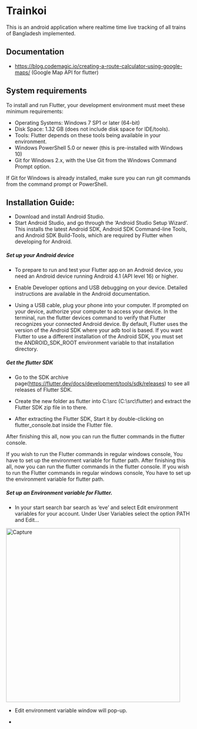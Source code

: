 # Trainkoi

This is an android application where realtime time live tracking of all trains of Bangladesh implemented. 



## Documentation

- https://blog.codemagic.io/creating-a-route-calculator-using-google-maps/  (Google Map API for flutter)


## System requirements

To install and run Flutter, your development environment must meet these minimum requirements:

- Operating Systems: Windows 7 SP1 or later (64-bit)
- Disk Space: 1.32 GB (does not include disk space for IDE/tools).
- Tools: Flutter depends on these tools being available in your environment.
- Windows PowerShell 5.0 or newer (this is pre-installed with Windows 10)
- Git for Windows 2.x, with the Use Git from the Windows Command Prompt option.

If Git for Windows is already installed, make sure you can run git commands from the command prompt or PowerShell.




## Installation Guide:


- Download and install Android Studio.
- Start Android Studio, and go through the ‘Android Studio Setup Wizard’. This installs the latest Android SDK, Android SDK Command-line Tools, and Android SDK Build-Tools, which are required by Flutter when developing for Android.

##### Set up your Android device 
- To prepare to run and test your Flutter app on an Android device, you need an Android device running Android 4.1 (API level 16) or higher.

- Enable Developer options and USB debugging on your device. Detailed instructions are available in the Android documentation.

- Using a USB cable, plug your phone into your computer. If prompted on your device, authorize your computer to access your device.
In the terminal, run the flutter devices command to verify that Flutter recognizes your connected Android device. By default, Flutter uses the version of the Android SDK where your adb tool is based. If you want Flutter to use a different installation of the Android SDK, you must set the ANDROID_SDK_ROOT environment variable to that installation directory.

##### Get the flutter SDK

- Go to the SDK archive page(https://flutter.dev/docs/development/tools/sdk/releases) to see all releases of Flutter SDK.

- Create the new folder as flutter into C:\src (C:\src\flutter) and extract the Flutter SDK zip file in to there.

- After extracting the Flutter SDK, Start it by double-clicking on flutter_console.bat inside the Flutter file.

After finishing this all, now you can run the flutter commands in the flutter console.

If you wish to run the Flutter commands in regular windows console, You have to set up the environment variable for flutter path.
After finishing this all, now you can run the flutter commands in the flutter console.
If you wish to run the Flutter commands in regular windows console, You have to set up the environment variable for flutter path.

##### Set up an Environment variable for Flutter.
- In your start search bar search as ‘eve’ and select Edit environment variables for your account.
Under User Variables select the option PATH and Edit…

<img width="473" alt="Capture" src="https://user-images.githubusercontent.com/36130772/93694748-5d916380-fb31-11ea-96ed-68534e7517cd.PNG">

- Edit environment variable window will pop-up.

- 
